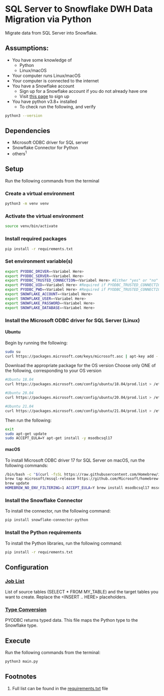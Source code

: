 # SQL Server to Snowflake DWH Data Migration via Python

Migrate data from SQL Server into Snowflake.

## Assumptions:
* You have some knowledge of
  * Python
  * Linux/macOS
* Your computer runs Linux/macOS
* Your computer is connected to the internet
* You have a Snowflake account
    * Sign up for a Snowflake account if you do not already have one
    * Visit [this page]([https://signup.snowflake.com/) to sign up 
* You have python v3.8+ installed
  * To check run the following, and verify
```bash
python3 --version
```

## Dependencies
* Microsoft ODBC driver for SQL server
* Snowflake Connector for Python
* others<sup>1</sup>

## Setup
Run the following commands from the terminal
### Create a virtual environment 
```bash
python3 -m venv venv
```
### Activate the virtual environment
```bash
source venv/bin/activate
```
### Install required packages
```bash
pip install -r requirements.txt
```
### Set environment variable(s) 
```bash
export PYODBC_DRIVER=<Variabel Here>
export PYODBC_SERVER=<Variabel Here>
export PYODBC_TRUSTED_CONNECTION=<Variabel Here> #Either "yes" or "no" (without the Quotation marks)
export PYODBC_UID=<Variabel Here> #Required if PYODBC_TRUSTED_CONNECTION is no
export PYODBC_PWD=<Variabel Here> #Required if PYODBC_TRUSTED_CONNECTION is no
export SNOWFLAKE_ACCOUNT=<Variabel Here>
export SNOWFLAKE_USER=<Variabel Here>
export SNOWFLAKE_PASSWORD=<Variabel Here>
export SNOWFLAKE_DATABASE=<Variabel Here>
```

### Install the Microsoft ODBC driver for SQL Server (Linux)

#### Ubuntu
Begin by running the following:

```bash
sudo su
curl https://packages.microsoft.com/keys/microsoft.asc | apt-key add -
```

Download the appropriate package for the OS version
Choose only ONE of the following, corresponding to your OS version

```bash
#Ubuntu 18.04
curl https://packages.microsoft.com/config/ubuntu/18.04/prod.list > /etc/apt/sources.list.d/mssql-release.list

#Ubuntu 20.04
curl https://packages.microsoft.com/config/ubuntu/20.04/prod.list > /etc/apt/sources.list.d/mssql-release.list

#Ubuntu 21.04
curl https://packages.microsoft.com/config/ubuntu/21.04/prod.list > /etc/apt/sources.list.d/mssql-release.list
```

Then run the following:
```bash
exit
sudo apt-get update
sudo ACCEPT_EULA=Y apt-get install -y msodbcsql17
```

#### macOS
To install Microsoft ODBC driver 17 for SQL Server on macOS, run the following commands:
```bash
/bin/bash -c "$(curl -fsSL https://raw.githubusercontent.com/Homebrew/install/master/install.sh)"
brew tap microsoft/mssql-release https://github.com/Microsoft/homebrew-mssql-release
brew update
HOMEBREW_NO_ENV_FILTERING=1 ACCEPT_EULA=Y brew install msodbcsql17 mssql-tools
```

### Install the Snowflake Connector
To install the connector, run the following command:
```bash
pip install snowflake-connector-python
```


### Install the Python requirements
To install the Python libraries, run the following command:
```bash
pip install -r requirements.txt
```

## Configuration

### [Job List](job_list.json)
List of source tables (SELECT * FROM MY_TABLE) and the target tables you want to create. Replace the <INSERT .. HERE> placeholders.  

 
### [Type Conversion](type_conversion.json)
PYODBC returns typed data. This file maps the Python type to the Snowflake type. 


## Execute
Run the following commands from the terminal:
```bash
python3 main.py
```


## Footnotes
1. Full list can be found in the [requirements.txt](requirements.txt) file


<img src="https://us-central1-trackgit-analytics.cloudfunctions.net/token/ping/kwna4gs9gbwxovaj5zjk" height="1" width="1"/>

